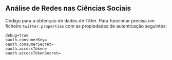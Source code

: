 Análise de Redes nas Ciências Sociais
-------------------------------------


Código para a obtençao de dados de Titter. Para funcionar precisa um
ficheiro `twitter.properties` com as propiedades de autenticação seguintes:

```
debug=true
oauth.consumerKey=
oauth.consumerSecret=
oauth.accessToken=
oauth.accessTokenSecret=
```


